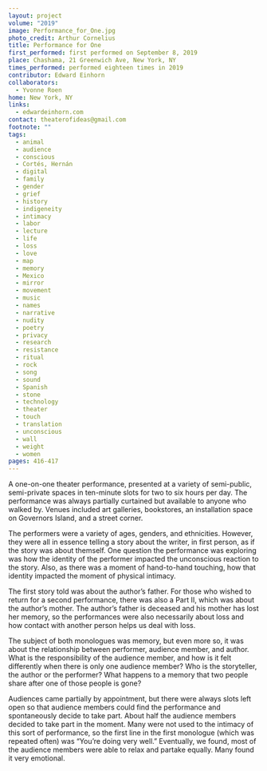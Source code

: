 ```yaml
---
layout: project
volume: "2019"
image: Performance_for_One.jpg
photo_credit: Arthur Cornelius
title: Performance for One
first_performed: first performed on September 8, 2019
place: Chashama, 21 Greenwich Ave, New York, NY
times_performed: performed eighteen times in 2019
contributor: Edward Einhorn
collaborators:
  - Yvonne Roen
home: New York, NY
links:
  - edwardeinhorn.com
contact: theaterofideas@gmail.com
footnote: ""
tags:
  - animal
  - audience
  - conscious
  - Cortés, Hernán
  - digital
  - family
  - gender
  - grief
  - history
  - indigeneity
  - intimacy
  - labor
  - lecture
  - life
  - loss
  - love
  - map
  - memory
  - Mexico
  - mirror
  - movement
  - music
  - names
  - narrative
  - nudity
  - poetry
  - privacy
  - research
  - resistance
  - ritual
  - rock
  - song
  - sound
  - Spanish
  - stone
  - technology
  - theater
  - touch
  - translation
  - unconscious
  - wall
  - weight
  - women
pages: 416-417
---
```


A one-on-one theater performance, presented at a variety of semi-public, semi-private spaces in ten-minute slots for two to six hours per day. The performance was always partially curtained but available to anyone who walked by. Venues included art galleries, bookstores, an installation space on Governors Island, and a street corner.

The performers were a variety of ages, genders, and ethnicities. However, they were all in essence telling a story about the writer, in first person, as if the story was about themself. One question the performance was exploring was how the identity of the performer impacted the unconscious reaction to the story. Also, as there was a moment of hand-to-hand touching, how that identity impacted the moment of physical intimacy.

The first story told was about the author’s father. For those who wished to return for a second performance, there was also a Part II, which was about the author’s mother. The author’s father is deceased and his mother has lost her memory, so the performances were also necessarily about loss and how contact with another person helps us deal with loss.

The subject of both monologues was memory, but even more so, it was about the relationship between performer, audience member, and author. What is the responsibility of the audience member, and how is it felt differently when there is only one audience member? Who is the storyteller, the author or the performer? What happens to a memory that two people share after one of those people is gone?

Audiences came partially by appointment, but there were always slots left open so that audience members could find the performance and spontaneously decide to take part. About half the audience members decided to take part in the moment. Many were not used to the intimacy of this sort of performance, so the first line in the first monologue (which was repeated often) was “You’re doing very well.” Eventually, we found, most of the audience members were able to relax and partake equally. Many found it very emotional.
